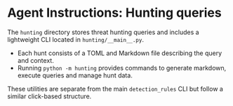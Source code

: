 # Agent Instructions: Hunting queries

The `hunting` directory stores threat hunting queries and includes a lightweight CLI located in `hunting/__main__.py`.

- Each hunt consists of a TOML and Markdown file describing the query and context.
- Running `python -m hunting` provides commands to generate markdown, execute queries and manage hunt data.

These utilities are separate from the main `detection_rules` CLI but follow a similar click-based structure.
